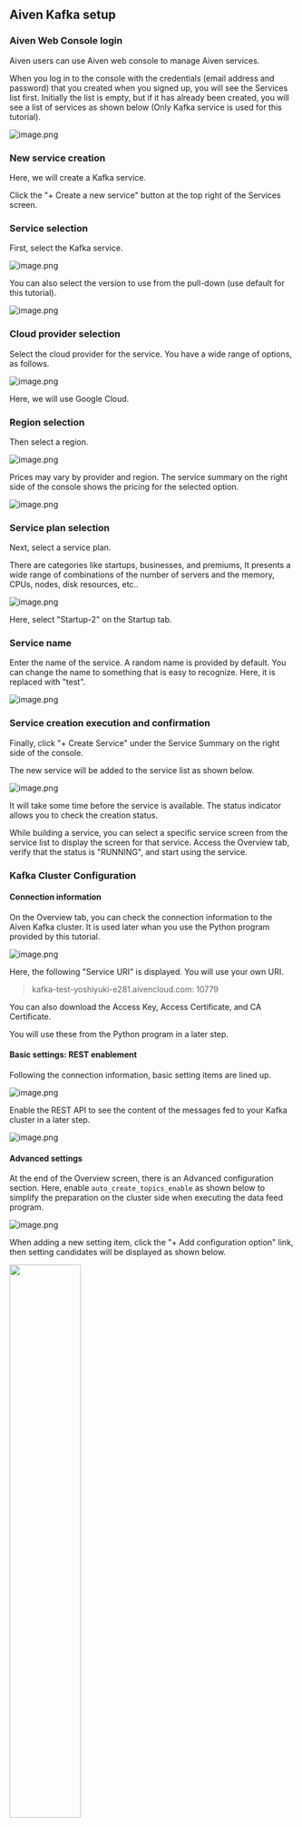## Aiven Kafka setup

### Aiven Web Console login

Aiven users can use Aiven web console to manage Aiven services.

When you log in to the console with the credentials (email address and password) that you created when you signed up, you will see the Services list first.
Initially the list is empty, but if it has already been created, you will see a list of services as shown below (Only Kafka service is used for this tutorial).

![image.png](https://qiita-image-store.s3.ap-northeast-1.amazonaws.com/0/176567/8b0e55a3-ac3d-50c7-961c-18feca9979ec.png)

### New service creation

Here, we will create a Kafka service.

Click the "+ Create a new service" button at the top right of the Services screen.

### Service selection

First, select the Kafka service.

![image.png](https://qiita-image-store.s3.ap-northeast-1.amazonaws.com/0/176567/e64d98f5-8762-7469-06da-013b2b1e2992.png)

You can also select the version to use from the pull-down (use default for this tutorial).

![image.png](https://qiita-image-store.s3.ap-northeast-1.amazonaws.com/0/176567/0eb9bd4e-4574-58cf-6346-3ceff0e56195.png)

### Cloud provider selection

Select the cloud provider for the service.
You have a wide range of options, as follows.

![image.png](https://qiita-image-store.s3.ap-northeast-1.amazonaws.com/0/176567/b4114abf-0fb5-f6f0-bc73-47a7c9b5242f.png)

Here, we will use Google Cloud.

### Region selection

Then select a region.

![image.png](https://qiita-image-store.s3.ap-northeast-1.amazonaws.com/0/176567/bab42dab-67c4-e874-9d07-f65e10588a0a.png)


Prices may vary by provider and region.
The service summary on the right side of the console shows the pricing for the selected option.

![image.png](https://qiita-image-store.s3.ap-northeast-1.amazonaws.com/0/176567/36694952-006b-ea3f-9135-1024cfc957dc.png)

### Service plan selection

Next, select a service plan.

There are categories like startups, businesses, and premiums,
It presents a wide range of combinations of the number of servers and the memory, CPUs, nodes, disk resources, etc..

![image.png](https://qiita-image-store.s3.ap-northeast-1.amazonaws.com/0/176567/a827fa1d-fb70-4f61-e81c-18636035ae61.png)

Here, select "Startup-2" on the Startup tab.

### Service name

Enter the name of the service. A random name is provided by default.
You can change the name to something that is easy to recognize. Here, it is replaced with "test".

![image.png](https://qiita-image-store.s3.ap-northeast-1.amazonaws.com/0/176567/e181391e-a304-8ef3-2ea4-3cfda30180bd.png)

### Service creation execution and confirmation

Finally, click "+ Create Service" under the Service Summary on the right side of the console.

The new service will be added to the service list as shown below.

![image.png](https://qiita-image-store.s3.ap-northeast-1.amazonaws.com/0/176567/ec303810-7b79-3eb3-0883-96923d0393bb.png)

It will take some time before the service is available.
The status indicator allows you to check the creation status.

While building a service, you can select a specific service screen from the service list to display the screen for that service.
Access the Overview tab, verify that the status is "RUNNING", and start using the service.

### Kafka Cluster Configuration

#### Connection information

On the Overview tab, you can check the connection information to the Aiven Kafka cluster. It is used later whan you use the Python program provided by this tutorial.

![image.png](https://qiita-image-store.s3.ap-northeast-1.amazonaws.com/0/176567/4279227d-8149-535d-73c9-b934598c34b9.png)

Here, the following "Service URI" is displayed. You will use your own URI.

> kafka-test-yoshiyuki-e281.aivencloud.com: 10779

You can also download the Access Key, Access Certificate, and CA Certificate.

You will use these from the Python program in a later step.


#### Basic settings: REST enablement

Following the connection information, basic setting items are lined up.

![image.png](https://qiita-image-store.s3.ap-northeast-1.amazonaws.com/0/176567/d0214ecb-d54b-0915-89e6-3784a9ffe2ee.png)

Enable the REST API to see the content of the messages fed to your Kafka cluster in a later step.

![image.png](https://qiita-image-store.s3.ap-northeast-1.amazonaws.com/0/176567/35ef6756-0bb1-df61-319c-66caa4f3737a.png)

#### Advanced settings

At the end of the Overview screen, there is an Advanced configuration section.
Here, enable `auto_create_topics_enable` as shown below to simplify the preparation on the cluster side when executing the data feed program.

![image.png](https://qiita-image-store.s3.ap-northeast-1.amazonaws.com/0/176567/446d43c7-cad7-1bec-2eef-f45ae9ce90ed.png)

When adding a new setting item, click the "+ Add configuration option" link, then setting candidates will be displayed as shown below.

<img src = "https://qiita-image-store.s3.ap-northeast-1.amazonaws.com/0/176567/d659102e-141d-f706-686b-7c82952a1668.png" width = 50%>

You've completed the Kafka cluster setup.


[Back to Tabele of Contents](./contents_en.md)
